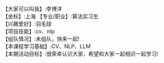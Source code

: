 【大家可以叫我】:李博洋    
【坐标】:上海 
【专业/职业】:算法实习生    
【兴趣爱好】:羽毛球    
【项目技能】:cv、nlp    
【组队情况】:未组队，快来一起!    
【本课程学习基础】:CV、NLP、LLM    
【本期活动目标】:很荣幸认识大家，希望和大家一起相识一起学习!    